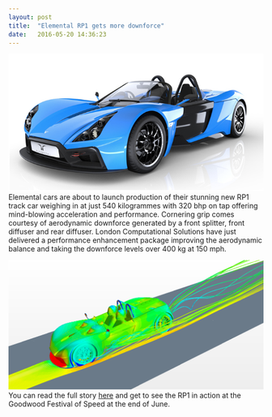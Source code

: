 ```yaml
---
layout: post
title:  "Elemental RP1 gets more downforce"
date:   2016-05-20 14:36:23
---
```


<span class="image featured"><img src="/images/Elemental-pics/RP1.png" alt=""></span>
Elemental cars are about to launch production of their stunning new RP1 track car weighing in at just 540 kilogrammes with 320 bhp on tap offering mind-blowing acceleration and performance. Cornering grip comes courtesy of aerodynamic downforce generated by a front splitter, front diffuser and rear diffuser. London Computational Solutions have just delivered a performance enhancement package improving the aerodynamic balance and taking the downforce levels over 400 kg at 150 mph.

<span class="image featured"><img src="/images/Elemental-pics/pic7.png" alt=""></span>
You can read the full story <a href="/aa_elemental.html">here</a> and get to see the RP1 in action at the Goodwood Festival of Speed at the end of June. 
